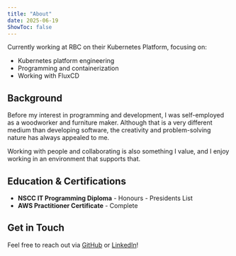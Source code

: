 ```yaml
---
title: "About"
date: 2025-06-19
ShowToc: false
---
```


Currently working at RBC on their Kubernetes Platform, focusing on:

- Kubernetes platform engineering
- Programming and containerization
- Working with FluxCD

## Background

Before my interest in programming and development, I was self-employed as a woodworker and furniture maker. Although that is a very different medium than developing software, the creativity and problem-solving nature has always appealed to me.

Working with people and collaborating is also something I value, and I enjoy working in an environment that supports that.

## Education & Certifications

- **NSCC IT Programming Diploma** - Honours - Presidents List
- **AWS Practitioner Certificate** - Complete

## Get in Touch

Feel free to reach out via [GitHub](https://github.com/dgunzy/) or [LinkedIn](https://www.linkedin.com/in/daniel-guns-901342257/)!
